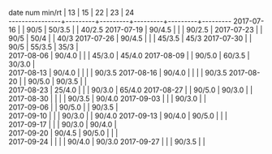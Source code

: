 date num min/rt |    13   |    15   |    22   |    23   |    24  
----------------+---------+---------+---------+---------+---------
2017-07-16      |         |  90/5   |  50/3.5 |         |  40/2.5
2017-07-19      |  90/4.5 |         |         |  90/2.5 |
2017-07-23      |         |  90/5   |  50/4   |         |  40/3
2017-07-26      |  90/4.5 |         |         |  45/3.5 |  45/3
2017-07-30      |         |  90/5   |  55/3.5 |  35/3   |  
2017-08-06      |  90/4.0 |         |         |  45/3.0 |  45/4.0
2017-08-09      |         |  90/5.0 |  60/3.5 |  30/3.0 |  
2017-08-13      |  90/4.0 |         |         |         |  90/3.5
2017-08-16      |  90/4.0 |         |         |         |  90/3.5
2017-08-20      |         |  90/5.0 |  90/3.5 |         |        
2017-08-23      |  25/4.0 |         |         |  90/3.0 |  65/4.0
2017-08-27      |         |  90/5.0 |  90/3.0 |         |        
2017-08-30      |         |         |         |  90/3.5 |  90/4.0
2017-09-03      |         |         |  90/3.0 |         |        
2017-09-06      |         |  90/5.0 |         |  90/3.5 |        
2017-09-10      |         |         |  90/3.0 |         |  90/4.0
2017-09-13      |  90/4.0 |  90/5.0 |         |         |        
2017-09-17      |         |         |  90/3.0 |  90/4.0 |        
2017-09-20      |  90/4.5 |  90/5.0 |         |         |        
2017-09-24      |         |         |         |  90/4.0 |  90/3.0
2017-09-27      |         |         |  90/3.5 |         |        
